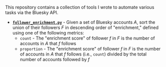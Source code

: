 This repository contains a collection of tools I wrote to automate various tasks via the Bluesky API.

* **[`follower_enrichment.py`](follower_enrichment.py)** - Given a set of Bluesky accounts *A*, sort the union of their followers *F* in descending order of "enrichment," defined using one of the following metrics:
  * `count` - The "enrichment score" of follower *f* in *F* is the number of accounts in *A* that *f* follows
  * `proportion` - The "enrichment score" of follower *f* in *F* is the number of accounts in *A* that *f* follows (i.e., `count`) divided by the total number of accounts followed by *f*

